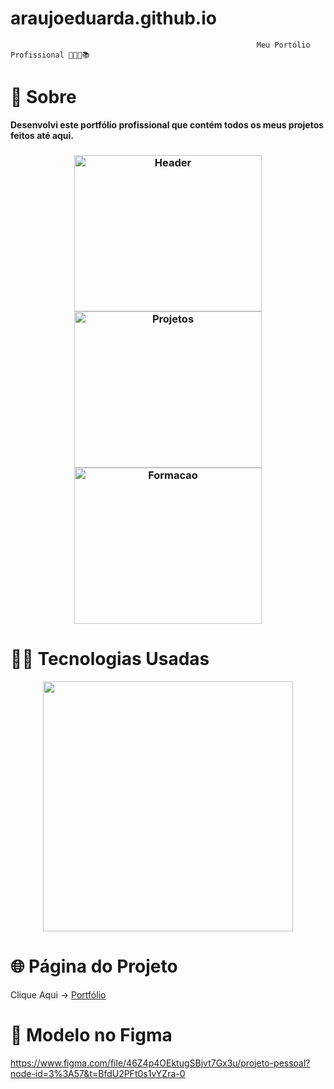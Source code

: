 # araujoeduarda.github.io

                                                           Meu Portólio Profissional 👩🏼‍💻📚
                                                                    
                                                                    
# 🔎 **Sobre**

  <p><strong>Desenvolvi este portfólio profissional que contém todos os meus projetos feitos até aqui.</strong><p>
   <h3 align="center">
    <img src="https://user-images.githubusercontent.com/113942221/212449883-c94a86bb-8268-4a46-8218-1558e43a3902.png" width="300" height="250" alt="Header">
    <img src="https://user-images.githubusercontent.com/113942221/212449910-c0e29dd1-7cd5-4a6d-95f5-7dc83ac868fe.png" width="300" height="250" alt="Projetos">
    <img src="https://user-images.githubusercontent.com/113942221/212449999-c55dc0c7-3f0e-4b55-9b14-8b5bfea10679.png" width="300" height="250" alt="Formacao">
</h3>

# 👩‍💻 **Tecnologias Usadas**

<p align="center">
<img width="400" src="https://user-images.githubusercontent.com/113942221/211683012-c76dcf55-a359-46d9-b7de-5b0792025e80.jpg">
</p>

# 🌐 **Página do Projeto**
 Clique Aqui -> [Portfólio](https://araujoeduarda.github.io/)

# 🎨 **Modelo no Figma**
https://www.figma.com/file/46Z4p4OEktugSBjvt7Gx3u/projeto-pessoal?node-id=3%3A57&t=BfdU2PFt0s1vYZra-0
